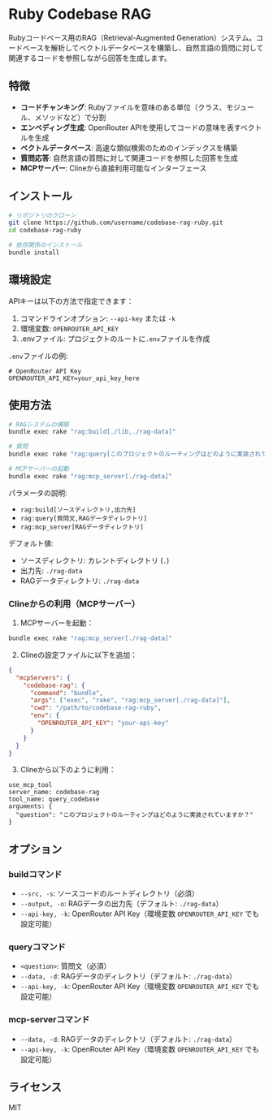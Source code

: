 # Ruby Codebase RAG

Rubyコードベース用のRAG（Retrieval-Augmented Generation）システム。コードベースを解析してベクトルデータベースを構築し、自然言語の質問に対して関連するコードを参照しながら回答を生成します。

## 特徴

- **コードチャンキング**: Rubyファイルを意味のある単位（クラス、モジュール、メソッドなど）で分割
- **エンベディング生成**: OpenRouter APIを使用してコードの意味を表すベクトルを生成
- **ベクトルデータベース**: 高速な類似検索のためのインデックスを構築
- **質問応答**: 自然言語の質問に対して関連コードを参照した回答を生成
- **MCPサーバー**: Clineから直接利用可能なインターフェース

## インストール

```bash
# リポジトリのクローン
git clone https://github.com/username/codebase-rag-ruby.git
cd codebase-rag-ruby

# 依存関係のインストール
bundle install
```

## 環境設定

APIキーは以下の方法で指定できます：

1. コマンドラインオプション: `--api-key` または `-k`
2. 環境変数: `OPENROUTER_API_KEY`
3. .envファイル: プロジェクトのルートに`.env`ファイルを作成

`.env`ファイルの例:

```
# OpenRouter API Key
OPENROUTER_API_KEY=your_api_key_here
```

## 使用方法

```bash
# RAGシステムの構築
bundle exec rake "rag:build[./lib,./rag-data]"

# 質問
bundle exec rake "rag:query[このプロジェクトのルーティングはどのように実装されていますか？,./rag-data]"

# MCPサーバーの起動
bundle exec rake "rag:mcp_server[./rag-data]"
```

パラメータの説明:
- `rag:build[ソースディレクトリ,出力先]`
- `rag:query[質問文,RAGデータディレクトリ]`
- `rag:mcp_server[RAGデータディレクトリ]`

デフォルト値:
- ソースディレクトリ: カレントディレクトリ (`.`)
- 出力先: `./rag-data`
- RAGデータディレクトリ: `./rag-data`

### Clineからの利用（MCPサーバー）

1. MCPサーバーを起動：

```bash
bundle exec rake "rag:mcp_server[./rag-data]"
```

2. Clineの設定ファイルに以下を追加：

```json
{
  "mcpServers": {
    "codebase-rag": {
      "command": "bundle",
      "args": ["exec", "rake", "rag:mcp_server[./rag-data]"],
      "cwd": "/path/to/codebase-rag-ruby",
      "env": {
        "OPENROUTER_API_KEY": "your-api-key"
      }
    }
  }
}
```

3. Clineから以下のように利用：

```
use_mcp_tool
server_name: codebase-rag
tool_name: query_codebase
arguments: {
  "question": "このプロジェクトのルーティングはどのように実装されていますか？"
}
```

## オプション

### buildコマンド

- `--src, -s`: ソースコードのルートディレクトリ（必須）
- `--output, -o`: RAGデータの出力先（デフォルト: `./rag-data`）
- `--api-key, -k`: OpenRouter API Key（環境変数 `OPENROUTER_API_KEY` でも設定可能）

### queryコマンド

- `<question>`: 質問文（必須）
- `--data, -d`: RAGデータのディレクトリ（デフォルト: `./rag-data`）
- `--api-key, -k`: OpenRouter API Key（環境変数 `OPENROUTER_API_KEY` でも設定可能）

### mcp-serverコマンド

- `--data, -d`: RAGデータのディレクトリ（デフォルト: `./rag-data`）
- `--api-key, -k`: OpenRouter API Key（環境変数 `OPENROUTER_API_KEY` でも設定可能）

## ライセンス

MIT
